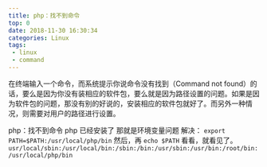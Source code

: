 ```yaml
---
title: php：找不到命令
top: 0
date: 2018-11-30 16:30:34
categories: Linux
tags:
 - linux
 - command 
---
```


在终端输入一个命令，而系统提示你说命令没有找到（Command not found）的话，要么是因为你没有装相应的软件包，要么就是因为路径设置的问题。如果是因为软件包的问题，那没有别的好说的，安装相应的软件包就好了。而另外一种情况，则需要对用户的路径进行设置。
<!--more-->

 php：找不到命令  php 已经安装了 那就是环境变量问题
 解决：
`export PATH=$PATH:/usr/local/php/bin`
然后，再 `echo $PATH` 看看，就看见了。
`usr/local/sbin:/usr/local/bin:/sbin:/bin:/usr/sbin:/usr/bin:/root/bin:/usr/local/php/bin`
